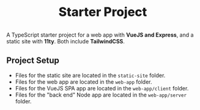 <div align="center">
  <p align="center" style="font-size: 32px; font-weight: 800;">
    Starter Project
  </p>
</div>

A TypeScript starter project for a web app with **VueJS and Express**, and a static site with **11ty**. Both include **TailwindCSS**.

## Project Setup
- Files for the static site are located in the `static-site` folder.
- Files for the web app are located in the `web-app` folder.
- Files for the VueJS SPA app are located in the `web-app/client` folder.
- Files for the "back end" Node app are located in the `web-app/server` folder.